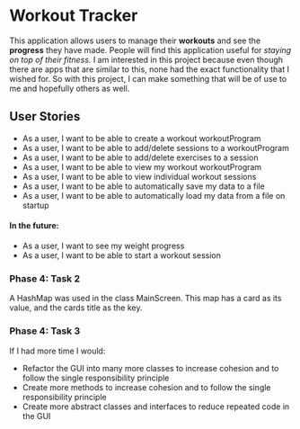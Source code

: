 # Workout Tracker
This application allows users to manage their **workouts** and see the **progress** they have made. 
People will find this application useful for *staying on top of their fitness.*
I am interested in this project because even though there are apps that are similar to this,
none had the exact functionality that I wished for.
So with this project, I can make something that will be of use to me and hopefully others as well.

## User Stories
- As a user, I want to be able to create a workout workoutProgram
- As a user, I want to be able to add/delete sessions to a workoutProgram
- As a user, I want to be able to add/delete exercises to a session
- As a user, I want to be able to view my workout workoutProgram
- As a user, I want to be able to view individual workout sessions
- As a user, I want to be able to automatically save my data to a file
- As a user, I want to be able to automatically load my data from a file on startup


#### In the future:
- As a user, I want to see my weight progress
- As a user, I want to be able to start a workout session


### Phase 4: Task 2
A HashMap was used in the class MainScreen. This map has a card as its value, and the cards title as the key.

### Phase 4: Task 3
If I had more time I would:
- Refactor the GUI into many more classes to increase cohesion and to follow the single responsibility principle
- Create more methods to increase cohesion and to follow the single responsibility principle
- Create more abstract classes and interfaces to reduce repeated code in the GUI


